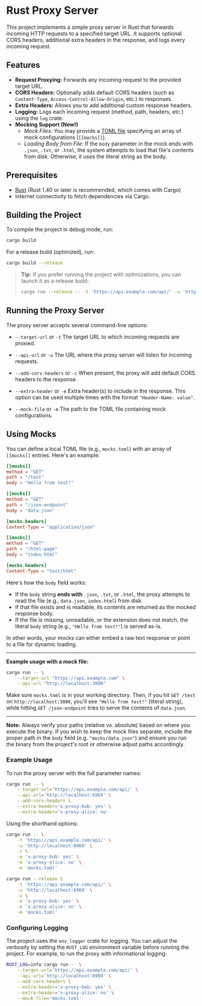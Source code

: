 # Rust Proxy Server

This project implements a simple proxy server in Rust that forwards incoming HTTP requests to a specified target URL. It supports optional CORS headers, additional extra headers in the response, and logs every incoming request.

## Features

- **Request Proxying:** Forwards any incoming request to the provided target URL.
- **CORS Headers:** Optionally adds default CORS headers (such as `Content-Type`, `Access-Control-Allow-Origin`, etc.) to responses.
- **Extra Headers:** Allows you to add additional custom response headers.
- **Logging:** Logs each incoming request (method, path, headers, etc.) using the `log` crate.
- **Mocking Support (New!)**
  - *Mock Files:* You may provide a [TOML file](#using-mocks) specifying an array of mock configurations (`[[mocks]]`).
  - *Loading Body from File:* If the `body` parameter in the mock ends with `.json`, `.txt`, or `.html`, the system attempts to load that file's contents from disk. Otherwise, it uses the literal string as the body.

## Prerequisites

- [Rust](https://www.rust-lang.org/tools/install) (Rust 1.40 or later is recommended, which comes with Cargo)
- Internet connectivity to fetch dependencies via Cargo.

## Building the Project

To compile the project in debug mode, run:

```bash
cargo build
```

For a release build (optimized), run:

```bash
cargo build --release
```

> **Tip:** If you prefer running the project with optimizations, you can launch it as a release build:
>
> ```bash
> cargo run --release -- -t 'https://api.example.com/api/' -u 'http://localhost:6969' -c -e 'x-proxy-bob: yes' -e 'x-proxy-alice: no'
> ```

## Running the Proxy Server

The proxy server accepts several command-line options:

- `--target-url` or `-t`
  The target URL to which incoming requests are proxied.

- `--api-url` or `-u`
  The URL where the proxy server will listen for incoming requests.

- `--add-cors-headers` or `-c`
  When present, the proxy will add default CORS headers to the response.

- `--extra-header` or `-e`
  Extra header(s) to include in the response. This option can be used multiple times with the format `"Header-Name: value"`.

- `--mock-file` or `-m`
  The path to the TOML file containing mock configurations.

## Using Mocks

You can define a local TOML file (e.g., `mocks.toml`) with an array of `[[mocks]]` entries. Here's an example:

```toml
[[mocks]]
method = "GET"
path = "/test"
body = "Hello from test!"

[[mocks]]
method = "GET"
path = "/json-endpoint"
body = "data.json"

[mocks.headers]
Content-Type = "application/json"

[[mocks]]
method = "GET"
path = "/html-page"
body = "index.html"

[mocks.headers]
Content-Type = "text/html"
```

Here's how the `body` field works:
- If the `body` string **ends with** `.json`, `.txt`, or `.html`, the proxy attempts to read the file (e.g., `data.json`, `index.html`) from disk.
- If that file exists and is readable, its contents are returned as the mocked response body.
- If the file is missing, unreadable, or the extension does not match, the literal `body` string (e.g., `"Hello from test!"`) is served as-is.

In other words, your mocks can either embed a raw text response or point to a file for dynamic loading.

---

**Example usage with a mock file:**
```bash
cargo run -- \
    --target-url "https://api.example.com" \
    --api-url "http://localhost:3000"
```

Make sure `mocks.toml` is in your working directory. Then, if you hit `GET /test` on `http://localhost:3000`, you'll see `"Hello from test!"` (literal string), while hitting `GET /json-endpoint` tries to serve the contents of `data.json`.

---

**Note:** Always verify your paths (relative vs. absolute) based on where you execute the binary. If you wish to keep the mock files separate, include the proper path in the `body` field (e.g. `"mocks/data.json"`) and ensure you run the binary from the project's root or otherwise adjust paths accordingly.

### Example Usage

To run the proxy server with the full parameter names:

```bash
cargo run -- \
    --target-url='https://api.example.com/api/' \
    --api-url='http://localhost:6969' \
    --add-cors-headers \
    --extra-header='x-proxy-bob: yes' \
    --extra-header='x-proxy-alice: no'
```

Using the shorthand options:

```bash
cargo run -- \
    -t 'https://api.example.com/api/' \
    -u 'http://localhost:6969' \
    -c \
    -e 'x-proxy-bob: yes' \
    -e 'x-proxy-alice: no' \
    -m 'mocks.toml'
```

```bash
cargo run --release \
    -t 'https://api.example.com/api/' \
    -u 'http://localhost:6969' \
    -c \
    -e 'x-proxy-bob: yes' \
    -e 'x-proxy-alice: no' \
    -m 'mocks.toml'
```

### Configuring Logging

The project uses the `env_logger` crate for logging. You can adjust the verbosity by setting the `RUST_LOG` environment variable before running the project. For example, to run the proxy with informational logging:

```bash
RUST_LOG=info cargo run -- \
    --target-url='https://api.example.com/api/' \
    --api-url='http://localhost:6969' \
    --add-cors-headers \
    --extra-header='x-proxy-bob: yes' \
    --extra-header='x-proxy-alice: no' \
    --mock-file='mocks.toml'
```
